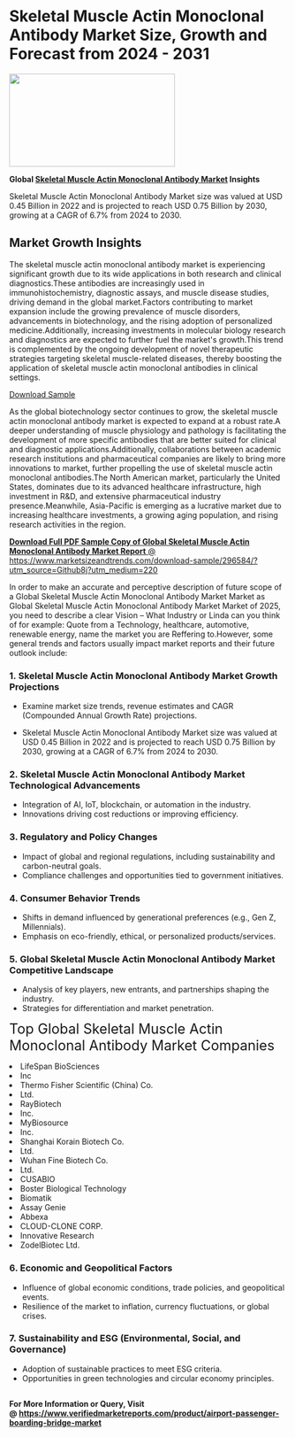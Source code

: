 <H1>Skeletal Muscle Actin Monoclonal Antibody Market Size, Growth and Forecast from 2024 - 2031</H1><img class="aligncenter size-medium wp-image-584254" src="https://thirdeyenews.in/wp-content/uploads/2024/09/Global-Market-Research-300x168.jpeg" alt="" width="300" height="168" /><p><strong>Global&nbsp;<a href="https://www.marketsizeandtrends.com/download-sample/296584/?utm_source=Github8j?utm_medium=220">Skeletal Muscle Actin Monoclonal Antibody Market</a> Insights</strong></p><p>Skeletal Muscle Actin Monoclonal Antibody Market size was valued at USD 0.45 Billion in 2022 and is projected to reach USD 0.75 Billion by 2030, growing at a CAGR of 6.7% from 2024 to 2030.</p><p><h2>Market Growth Insights</h2> <p>The skeletal muscle actin monoclonal antibody market is experiencing significant growth due to its wide applications in both research and clinical diagnostics.These antibodies are increasingly used in immunohistochemistry, diagnostic assays, and muscle disease studies, driving demand in the global market.Factors contributing to market expansion include the growing prevalence of muscle disorders, advancements in biotechnology, and the rising adoption of personalized medicine.Additionally, increasing investments in molecular biology research and diagnostics are expected to further fuel the market's growth.This trend is complemented by the ongoing development of novel therapeutic strategies targeting skeletal muscle-related diseases, thereby boosting the application of skeletal muscle actin monoclonal antibodies in clinical settings.</p> <p><a href="download-sample-link">Download Sample</a></p> <p>As the global biotechnology sector continues to grow, the skeletal muscle actin monoclonal antibody market is expected to expand at a robust rate.A deeper understanding of muscle physiology and pathology is facilitating the development of more specific antibodies that are better suited for clinical and diagnostic applications.Additionally, collaborations between academic research institutions and pharmaceutical companies are likely to bring more innovations to market, further propelling the use of skeletal muscle actin monoclonal antibodies.The North American market, particularly the United States, dominates due to its advanced healthcare infrastructure, high investment in R&D, and extensive pharmaceutical industry presence.Meanwhile, Asia-Pacific is emerging as a lucrative market due to increasing healthcare investments, a growing aging population, and rising research activities in the region.</p> <p><a href="get-more-insights-link"></p><p><span class=""><strong>Download Full PDF Sample Copy of Global Skeletal Muscle Actin Monoclonal Antibody Market Report</strong> @ <a href="https://www.marketsizeandtrends.com/download-sample/296584/?utm_source=Github8j?utm_medium=220" target="_blank">https://www.marketsizeandtrends.com/download-sample/296584/?utm_source=Github8j?utm_medium=220</a></span></p><p>In order to make an accurate and perceptive description of future scope of a Global&nbsp;Skeletal Muscle Actin Monoclonal Antibody Market Market as Global&nbsp;Skeletal Muscle Actin Monoclonal Antibody Market Market of 2025, you need to describe a clear Vision &ndash; What Industry or Linda can you think of for example: Quote from a Technology, healthcare, automotive, renewable energy, name the market you are Reffering to.However, some general trends and factors usually impact market reports and their future outlook include:</p><h3>1.&nbsp;<strong>Skeletal Muscle Actin Monoclonal Antibody Market Growth Projections</strong></h3><ul><li>Examine market size trends, revenue estimates and CAGR (Compounded Annual Growth Rate) projections.</li><li><p>Skeletal Muscle Actin Monoclonal Antibody Market size was valued at USD 0.45 Billion in 2022 and is projected to reach USD 0.75 Billion by 2030, growing at a CAGR of 6.7% from 2024 to 2030.</p></li></ul><h3>2.&nbsp;<strong>Skeletal Muscle Actin Monoclonal Antibody Market Technological Advancements</strong></h3><ul><li>Integration of AI, IoT, blockchain, or automation in the industry.</li><li>Innovations driving cost reductions or improving efficiency.</li></ul><h3>3.&nbsp;<strong>Regulatory and Policy Changes</strong></h3><ul><li>Impact of global and regional regulations, including sustainability and carbon-neutral goals.</li><li>Compliance challenges and opportunities tied to government initiatives.</li></ul><h3>4.&nbsp;<strong>Consumer Behavior Trends</strong></h3><ul><li>Shifts in demand influenced by generational preferences (e.g., Gen Z, Millennials).</li><li>Emphasis on eco-friendly, ethical, or personalized products/services.</li></ul><h3>5.&nbsp;<strong>Global Skeletal Muscle Actin Monoclonal Antibody Market Competitive Landscape</strong></h3><ul><li>Analysis of key players, new entrants, and partnerships shaping the industry.</li><li>Strategies for differentiation and market penetration.</li></ul><p data-pm-slice="1 1 []"><span style="color: inherit; font-family: inherit; font-size: 25px;">Top Global Skeletal Muscle Actin Monoclonal Antibody Market Companies</span></p><div class="" data-test-id=""><p><li>LifeSpan BioSciences</li><li> Inc</li><li> Thermo Fisher Scientific (China) Co.</li><li> Ltd.</li><li> RayBiotech</li><li> Inc.</li><li> MyBiosource</li><li> Inc.</li><li> Shanghai Korain Biotech Co.</li><li> Ltd.</li><li> Wuhan Fine Biotech Co.</li><li> Ltd.</li><li> CUSABIO</li><li> Boster Biological Technology</li><li> Biomatik</li><li> Assay Genie</li><li> Abbexa</li><li> CLOUD-CLONE CORP.</li><li> Innovative Research</li><li> ZodelBiotec Ltd.</li></p></div><h3>6.&nbsp;<strong>Economic and Geopolitical Factors</strong></h3><ul><li>Influence of global economic conditions, trade policies, and geopolitical events.</li><li>Resilience of the market to inflation, currency fluctuations, or global crises.</li></ul><h3>7.&nbsp;<strong>Sustainability and ESG (Environmental, Social, and Governance)</strong></h3><ul><li>Adoption of sustainable practices to meet ESG criteria.</li><li>Opportunities in green technologies and circular economy principles.</li></ul><h2><strong style="font-size: 14px;">For More Information or Query, Visit @&nbsp;</strong><a style="background-color: #ffffff; font-size: 14px;" href="https://www.marketsizeandtrends.com/report/skeletal-muscle-actin-monoclonal-antibody-market/" target="_blank">https://www.verifiedmarketreports.com/product/airport-passenger-boarding-bridge-market</a></h2>